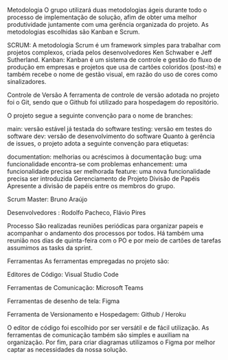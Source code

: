 Metodologia
O grupo utilizará duas metodologias ágeis durante todo o processo de implementação de solução, afim de obter uma melhor produtividade juntamente com uma gerência organizada do projeto. As metodologias escolhidas são Kanban e Scrum.

SCRUM: A metodologia Scrum é um framework simples para trabalhar com projetos complexos, criada pelos desenvolvedores Ken Schwaber e Jeff Sutherland. Kanban: Kanban é um sistema de controle e gestão do fluxo de produção em empresas e projetos que usa de cartões coloridos (post-its) e também recebe o nome de gestão visual, em razão do uso de cores como sinalizadores.

Controle de Versão
A ferramenta de controle de versão adotada no projeto foi o Git, sendo que o Github foi utilizado para hospedagem do repositório.

O projeto segue a seguinte convenção para o nome de branches:

main: versão estável já testada do software
testing: versão em testes do software
dev: versão de desenvolvimento do software
Quanto à gerência de issues, o projeto adota a seguinte convenção para etiquetas:

documentation: melhorias ou acréscimos à documentação
bug: uma funcionalidade encontra-se com problemas
enhancement: uma funcionalidade precisa ser melhorada
feature: uma nova funcionalidade precisa ser introduzida
Gerenciamento de Projeto
Divisão de Papéis
Apresente a divisão de papéis entre os membros do grupo.

Scrum Master: Bruno Araújo

Desenvolvedores : Rodolfo Pacheco, Flávio Pires

Processo
São realizadas reuniões periódicas para organizar papeis e acompanhar o andamento dos processos por todos. Há também uma reunião nos dias de quinta-feira com o PO e por meio de cartões de tarefas assumimos as tasks da sprint.

Ferramentas
As ferramentas empregadas no projeto são:

Editores de Código: Visual Studio Code

Ferramentas de Comunicação: Microsoft Teams

Ferramentas de desenho de tela: Figma

Ferramenta de Versionamento e Hospedagem: Github / Heroku

O editor de código foi escolhido por ser versátil e de fácil utilização. As ferramentas de comunicação também são simples e auxiliam na organização. Por fim, para criar diagramas utilizamos o Figma por melhor captar as necessidades da nossa solução.
